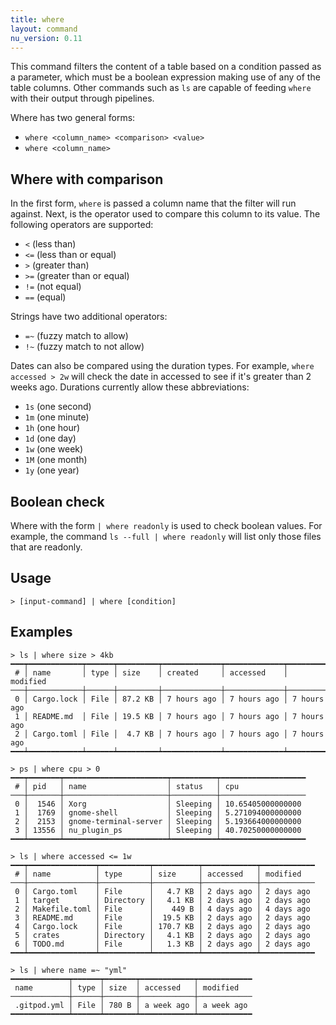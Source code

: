 ```yaml
---
title: where
layout: command
nu_version: 0.11
---
```


This command filters the content of a table based on a condition passed as a parameter, which must be a boolean expression making use of any of the table columns. Other commands such as `ls` are capable of feeding `where` with their output through pipelines.

Where has two general forms:
- `where <column_name> <comparison> <value>`
- `where <column_name>`

## Where with comparison

In the first form, `where` is passed a column name that the filter will run against. Next, is the operator used to compare this column to its value. The following operators are supported:

- `<` (less than)
- `<=` (less than or equal)
- `>` (greater than)
- `>=` (greater than or equal)
- `!=` (not equal)
- `==` (equal)

Strings have two additional operators:
- `=~` (fuzzy match to allow)
- `!~` (fuzzy match to not allow)

Dates can also be compared using the duration types. For example, `where accessed > 2w` will check the date in accessed to see if it's greater than 2 weeks ago. Durations currently allow these abbreviations:

- `1s` (one second)
- `1m` (one minute)
- `1h` (one hour)
- `1d` (one day)
- `1w` (one week)
- `1M` (one month)
- `1y` (one year)

## Boolean check

Where with the form `| where readonly` is used to check boolean values. For example, the command `ls --full | where readonly` will list only those files that are readonly.

## Usage
```shell
> [input-command] | where [condition]
```

## Examples

```shell
> ls | where size > 4kb
━━━┯━━━━━━━━━━━━┯━━━━━━┯━━━━━━━━━┯━━━━━━━━━━━━━┯━━━━━━━━━━━━━┯━━━━━━━━━━━━━
 # │ name       │ type │ size    │ created     │ accessed    │ modified
───┼────────────┼──────┼─────────┼─────────────┼─────────────┼─────────────
 0 │ Cargo.lock │ File │ 87.2 KB │ 7 hours ago │ 7 hours ago │ 7 hours ago
 1 │ README.md  │ File │ 19.5 KB │ 7 hours ago │ 7 hours ago │ 7 hours ago
 2 │ Cargo.toml │ File │  4.7 KB │ 7 hours ago │ 7 hours ago │ 7 hours ago
━━━┷━━━━━━━━━━━━┷━━━━━━┷━━━━━━━━━┷━━━━━━━━━━━━━┷━━━━━━━━━━━━━┷━━━━━━━━━━━━━
```

```shell
> ps | where cpu > 0
━━━┯━━━━━━━┯━━━━━━━━━━━━━━━━━━━━━━━┯━━━━━━━━━━┯━━━━━━━━━━━━━━━━━━━
 # │ pid   │ name                  │ status   │ cpu
───┼───────┼───────────────────────┼──────────┼───────────────────
 0 │  1546 │ Xorg                  │ Sleeping │ 10.65405000000000
 1 │  1769 │ gnome-shell           │ Sleeping │ 5.271094000000000
 2 │  2153 │ gnome-terminal-server │ Sleeping │ 5.193664000000000
 3 │ 13556 │ nu_plugin_ps          │ Sleeping │ 40.70250000000000
━━━┷━━━━━━━┷━━━━━━━━━━━━━━━━━━━━━━━┷━━━━━━━━━━┷━━━━━━━━━━━━━━━━━━━
```

```shell
> ls | where accessed <= 1w
━━━┯━━━━━━━━━━━━━━━┯━━━━━━━━━━━┯━━━━━━━━━━┯━━━━━━━━━━━━┯━━━━━━━━━━━━
 # │ name          │ type      │ size     │ accessed   │ modified
───┼───────────────┼───────────┼──────────┼────────────┼────────────
 0 │ Cargo.toml    │ File      │   4.7 KB │ 2 days ago │ 2 days ago
 1 │ target        │ Directory │   4.1 KB │ 2 days ago │ 2 days ago
 2 │ Makefile.toml │ File      │    449 B │ 4 days ago │ 4 days ago
 3 │ README.md     │ File      │  19.5 KB │ 2 days ago │ 2 days ago
 4 │ Cargo.lock    │ File      │ 170.7 KB │ 2 days ago │ 2 days ago
 5 │ crates        │ Directory │   4.1 KB │ 2 days ago │ 2 days ago
 6 │ TODO.md       │ File      │   1.3 KB │ 2 days ago │ 2 days ago
━━━┷━━━━━━━━━━━━━━━┷━━━━━━━━━━━┷━━━━━━━━━━┷━━━━━━━━━━━━┷━━━━━━━━━━━━
```

```shell
> ls | where name =~ "yml"
━━━━━━━━━━━━━┯━━━━━━┯━━━━━━━┯━━━━━━━━━━━━┯━━━━━━━━━━━━
 name        │ type │ size  │ accessed   │ modified
─────────────┼──────┼───────┼────────────┼────────────
 .gitpod.yml │ File │ 780 B │ a week ago │ a week ago
━━━━━━━━━━━━━┷━━━━━━┷━━━━━━━┷━━━━━━━━━━━━┷━━━━━━━━━━━━
```
